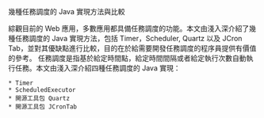 幾種任務調度的 Java 實現方法與比較


綜觀目前的 Web 應用，多數應用都具備任務調度的功能。本文由淺入深介紹了幾種任務調度的 Java 實現方法，包括 Timer，Scheduler, Quartz 以及 JCron Tab，並對其優缺點進行比較，目的在於給需要開發任務調度的程序員提供有價值的參考。
任務調度是指基於給定時間點，給定時間間隔或者給定執行次數自動執行任務。本文由淺入深介紹四種任務調度的 Java 實現：

	* Timer
	* ScheduledExecutor
	* 開源工具包 Quartz
	* 開源工具包 JCronTab

